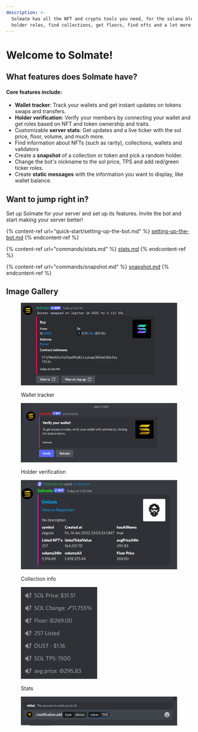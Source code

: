 ```yaml
---
description: >-
  Solmate has all the NFT and crypto tools you need, for the solana blockchain,
  holder roles, find collections, get floors, find nfts and a lot more.
---
```


# Welcome to Solmate!

## What features does Solmate have?

#### Core features include:

* **Wallet tracker**: Track your wallets and get instant updates on tokens swaps and transfers.
* **Holder verification**: Verify your members by connecting your wallet and get roles based on NFT and token ownership and traits.
* Customizable **server stats**: Get updates and a live ticker with the sol price, floor, volume, and much more.
* Find information about NFTs (such as rarity), collections, wallets and validators
* Create a **snapshot** of a collection or token and pick a random holder.
* Change the bot's nickname to the sol price, TPS and add red/green ticker roles.
* Create **static messages** with the information you want to display, like wallet balance.



## Want to jump right in?

Set up Solmate for your server and set up its features. Invite the bot and start making your server better!

{% content-ref url="quick-start/setting-up-the-bot.md" %}
[setting-up-the-bot.md](quick-start/setting-up-the-bot.md)
{% endcontent-ref %}

{% content-ref url="commands/stats.md" %}
[stats.md](commands/stats.md)
{% endcontent-ref %}

{% content-ref url="commands/snapshot.md" %}
[snapshot.md](commands/snapshot.md)
{% endcontent-ref %}

## Image Gallery

<figure><img src=".gitbook/assets/image (47).png" alt=""><figcaption><p>Wallet tracker</p></figcaption></figure>

<figure><img src=".gitbook/assets/image (45).png" alt=""><figcaption><p>Holder verification</p></figcaption></figure>

<figure><img src=".gitbook/assets/image (46).png" alt=""><figcaption><p>Collection info</p></figcaption></figure>

<figure><img src=".gitbook/assets/image (48).png" alt=""><figcaption><p>Stats</p></figcaption></figure>

<figure><img src=".gitbook/assets/image (49).png" alt=""><figcaption></figcaption></figure>
